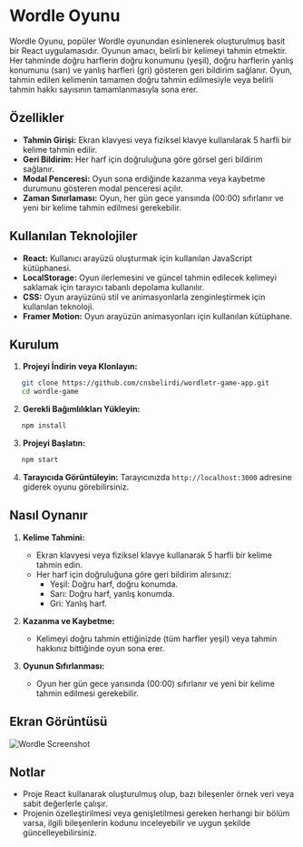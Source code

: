 # Wordle Oyunu

Wordle Oyunu, popüler Wordle oyunundan esinlenerek oluşturulmuş basit bir React uygulamasıdır. Oyunun amacı, belirli bir kelimeyi tahmin etmektir. Her tahminde doğru harflerin doğru konumunu (yeşil), doğru harflerin yanlış konumunu (sarı) ve yanlış harfleri (gri) gösteren geri bildirim sağlanır. Oyun, tahmin edilen kelimenin tamamen doğru tahmin edilmesiyle veya belirli tahmin hakkı sayısının tamamlanmasıyla sona erer.

## Özellikler

- **Tahmin Girişi:** Ekran klavyesi veya fiziksel klavye kullanılarak 5 harfli bir kelime tahmin edilir.
- **Geri Bildirim:** Her harf için doğruluğuna göre görsel geri bildirim sağlanır.
- **Modal Penceresi:** Oyun sona erdiğinde kazanma veya kaybetme durumunu gösteren modal penceresi açılır.
- **Zaman Sınırlaması:** Oyun, her gün gece yarısında (00:00) sıfırlanır ve yeni bir kelime tahmin edilmesi gerekebilir.

## Kullanılan Teknolojiler

- **React:** Kullanıcı arayüzü oluşturmak için kullanılan JavaScript kütüphanesi.
- **LocalStorage:** Oyun ilerlemesini ve güncel tahmin edilecek kelimeyi saklamak için tarayıcı tabanlı depolama kullanılır.
- **CSS:** Oyun arayüzünü stil ve animasyonlarla zenginleştirmek için kullanılan teknoloji.
- **Framer Motion:** Oyun arayüzün animasyonları için kullanılan kütüphane.

## Kurulum

1. **Projeyi İndirin veya Klonlayın:**

```bash
   git clone https://github.com/cnsbelirdi/wordletr-game-app.git
   cd wordle-game
```

2. **Gerekli Bağımlılıkları Yükleyin:**

```bash
   npm install
```

3. **Projeyi Başlatın:**

```bash
   npm start
```

4. **Tarayıcıda Görüntüleyin:**
   Tarayıcınızda `http://localhost:3000` adresine giderek oyunu görebilirsiniz.

## Nasıl Oynanır

1. **Kelime Tahmini:**
   - Ekran klavyesi veya fiziksel klavye kullanarak 5 harfli bir kelime tahmin edin.
   - Her harf için doğruluğuna göre geri bildirim alırsınız:
     - Yeşil: Doğru harf, doğru konumda.
     - Sarı: Doğru harf, yanlış konumda.
     - Gri: Yanlış harf.
2. **Kazanma ve Kaybetme:**

   - Kelimeyi doğru tahmin ettiğinizde (tüm harfler yeşil) veya tahmin hakkınız bittiğinde oyun sona erer.

3. **Oyunun Sıfırlanması:**
   - Oyun her gün gece yarısında (00:00) sıfırlanır ve yeni bir kelime tahmin edilmesi gerekebilir.

## Ekran Görüntüsü

![Wordle Screenshot](screenshot.png)

## Notlar

- Proje React kullanarak oluşturulmuş olup, bazı bileşenler örnek veri veya sabit değerlerle çalışır.
- Projenin özelleştirilmesi veya genişletilmesi gereken herhangi bir bölüm varsa, ilgili bileşenlerin kodunu inceleyebilir ve uygun şekilde güncelleyebilirsiniz.
